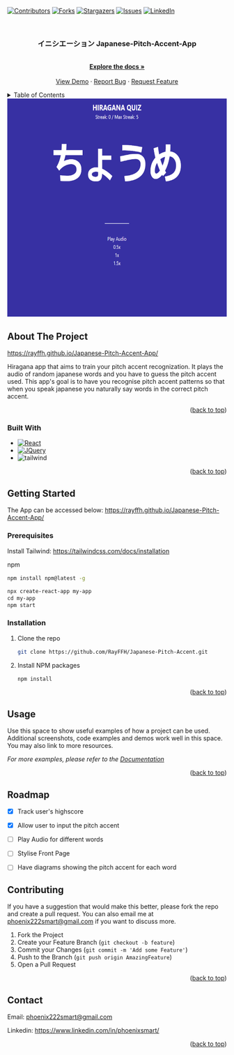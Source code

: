 
<!--
*** Thanks for checking out the Best-README-Template. If you have a suggestion
*** that would make this better, please fork the repo and create a pull request
*** or simply open an issue with the tag "enhancement".
*** Don't forget to give the project a star!
*** Thanks again! Now go create something AMAZING! :D
-->



<!-- PROJECT SHIELDS -->
<!--
*** I'm using markdown "reference style" links for readability.
*** Reference links are enclosed in brackets [ ] instead of parentheses ( ).
*** See the bottom of this document for the declaration of the reference variables
*** for contributors-url, forks-url, etc. This is an optional, concise syntax you may use.
*** https://www.markdownguide.org/basic-syntax/#reference-style-links
-->
[![Contributors][contributors-shield]][contributors-url]
[![Forks][forks-shield]][forks-url]
[![Stargazers][stars-shield]][stars-url]
[![Issues][issues-shield]][issues-url]
[![LinkedIn][linkedin-shield]][linkedin-url]



<!-- PROJECT LOGO -->
<br />
<div align="center"
  </a>

  <h3 align="center">イニシエーション Japanese-Pitch-Accent-App</h3>

  <p align="center">
    <br />
    <a href="https://github.com/RayFFH/Japanese-Pitch-Accent-App/blob/main/README.md"><strong>Explore the docs »</strong></a>
    <br />
    <br />
    <a href="https://github.com/RayFFH/Japanese-Pitch-Accent-App">View Demo</a>
    ·
    <a href="https://github.com/RayFFH/Japanese-Pitch-Accent-App">Report Bug</a>
    ·
    <a href="https://github.com/RayFFH/Japanese-Pitch-Accent-App">Request Feature</a>
  </p>
</div>

<!-- TABLE OF CONTENTS -->
<details>
  <summary>Table of Contents</summary>
  <ol>
    <li>
      <a href="#about-the-project">About The Project</a>
      <ul>
        <li><a href="#built-with">Built With</a></li>
      </ul>
    </li>
    <li>
      <a href="#getting-started">Getting Started</a>
      <ul>
        <li><a href="#prerequisites">Prerequisites</a></li>
        <li><a href="#installation">Installation</a></li>
      </ul>
    </li>
    <li><a href="#usage">Usage</a></li>
    <li><a href="#roadmap">Roadmap</a></li>
    <li><a href="#contributing">Contributing</a></li>
    <li><a href="#license">License</a></li>
    <li><a href="#contact">Contact</a></li>
    <li><a href="#acknowledgments">Acknowledgments</a></li>
  </ol>
</details>

<img src="hiraganaimage.png" alt="Logo" width="800" height="500">

<!-- ABOUT THE PROJECT -->
## About The Project

https://rayffh.github.io/Japanese-Pitch-Accent-App/

Hiragana app that aims to train your pitch accent recognization. It plays the audio of random japanese words and you have to guess the pitch accent used.
This app's goal is to have you recognise pitch accent patterns so that when you speak japanese you naturally say words in the correct pitch accent.

<p align="right">(<a href="#readme-top">back to top</a>)</p>



### Built With

* [![React][React.js]][React-url]
* [![JQuery][JQuery.com]][JQuery-url]
* ![tailwind](https://img.shields.io/badge/Tailwind_CSS-38B2AC?style=for-the-badge&logo=tailwind-css&logoColor=white)

<p align="right">(<a href="#readme-top">back to top</a>)</p>



<!-- GETTING STARTED -->
## Getting Started
The App can be accessed below:
https://rayffh.github.io/Japanese-Pitch-Accent-App/

### Prerequisites
Install Tailwind:
https://tailwindcss.com/docs/installation

npm
  ```sh
  npm install npm@latest -g
  ```
```
npx create-react-app my-app
cd my-app
npm start
```

### Installation


1. Clone the repo
   ```sh
   git clone https://github.com/RayFFH/Japanese-Pitch-Accent.git
   ```
2. Install NPM packages
   ```sh
   npm install
   ```

<p align="right">(<a href="#readme-top">back to top</a>)</p>



<!-- USAGE EXAMPLES -->
## Usage

Use this space to show useful examples of how a project can be used. Additional screenshots, code examples and demos work well in this space. You may also link to more resources.

_For more examples, please refer to the [Documentation](https://example.com)_

<p align="right">(<a href="#readme-top">back to top</a>)</p>



<!-- ROADMAP -->
## Roadmap

- [x] Track user's highscore
- [x] Allow user to input the pitch accent
- [ ] Play Audio for different words
- [ ] Stylise Front Page
- [ ] Have diagrams showing the pitch accent for each word



<!-- CONTRIBUTING -->
## Contributing
If you have a suggestion that would make this better, please fork the repo and create a pull request. You can also email me at phoenix222smart@gmail.com if you want to discuss more.

1. Fork the Project
2. Create your Feature Branch (`git checkout -b feature`)
3. Commit your Changes (`git commit -m 'Add some Feature'`)
4. Push to the Branch (`git push origin AmazingFeature`)
5. Open a Pull Request

<p align="right">(<a href="#readme-top">back to top</a>)</p>


<!-- CONTACT -->
## Contact

Email: phoenix222smart@gmail.com

Linkedin: https://www.linkedin.com/in/phoenixsmart/

<p align="right">(<a href="#readme-top">back to top</a>)</p>



<!-- MARKDOWN LINKS & IMAGES -->
<!-- https://www.markdownguide.org/basic-syntax/#reference-style-links -->
[contributors-shield]: https://img.shields.io/github/contributors/RayFFH/Japanese-Pitch-Accent-App?style=for-the-badge
[contributors-url]: https://github.com/RayFFH/Japanese-Pitch-Accent-App/graphs/contributors
[forks-shield]: https://img.shields.io/github/forks/RayFFH/Japanese-Pitch-Accent-App?style=for-the-badge
[forks-url]: https://github.com/RayFFH/Japanese-Pitch-Accent-App/network/members
[stars-shield]: https://img.shields.io/github/stars/RayFFH/Japanese-Pitch-Accent-App?style=for-the-badge
[stars-url]: https://github.com/RayFFH/Japanese-Pitch-Accent-App/stargazers
[issues-shield]: https://img.shields.io/github/issues/RayFFH/Japanese-Pitch-Accent-App?style=for-the-badge
[issues-url]: https://github.com/RayFFH/Japanese-Pitch-Accent-App/issues
[linkedin-shield]: https://img.shields.io/badge/-LinkedIn-black.svg?style=for-the-badge&logo=linkedin&colorB=555
[linkedin-url]: https://www.linkedin.com/in/phoenixsmart/
[product-screenshot]: images/screenshot.png
[Next.js]: https://img.shields.io/badge/next.js-000000?style=for-the-badge&logo=nextdotjs&logoColor=white
[Next-url]: https://nextjs.org/
[React.js]: https://img.shields.io/badge/React-20232A?style=for-the-badge&logo=react&logoColor=61DAFB
[React-url]: https://reactjs.org/
[Vue.js]: https://img.shields.io/badge/Vue.js-35495E?style=for-the-badge&logo=vuedotjs&logoColor=4FC08D
[Vue-url]: https://vuejs.org/
[Angular.io]: https://img.shields.io/badge/Angular-DD0031?style=for-the-badge&logo=angular&logoColor=white
[Angular-url]: https://angular.io/
[Svelte.dev]: https://img.shields.io/badge/Svelte-4A4A55?style=for-the-badge&logo=svelte&logoColor=FF3E00
[Svelte-url]: https://svelte.dev/
[Laravel.com]: https://img.shields.io/badge/Laravel-FF2D20?style=for-the-badge&logo=laravel&logoColor=white
[Laravel-url]: https://laravel.com
[Bootstrap.com]: https://img.shields.io/badge/Bootstrap-563D7C?style=for-the-badge&logo=bootstrap&logoColor=white
[Bootstrap-url]: https://getbootstrap.com
[JQuery.com]: https://img.shields.io/badge/jQuery-0769AD?style=for-the-badge&logo=jquery&logoColor=white
[JQuery-url]: https://jquery.com 


